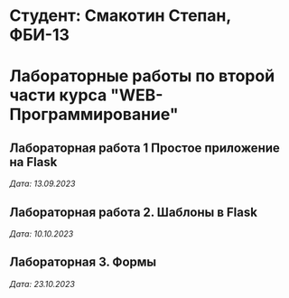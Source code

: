 # Студент: Смакотин Степан, ФБИ-13

# Лабораторные работы по второй части курса "WEB-Программирование"

## Лабораторная работа  1 Простое приложение на Flask

*Дата: 13.09.2023*

## Лабораторная работа 2. Шаблоны в Flask

*Дата: 10.10.2023*

## Лабораторная 3. Формы 

*Дата: 23.10.2023*